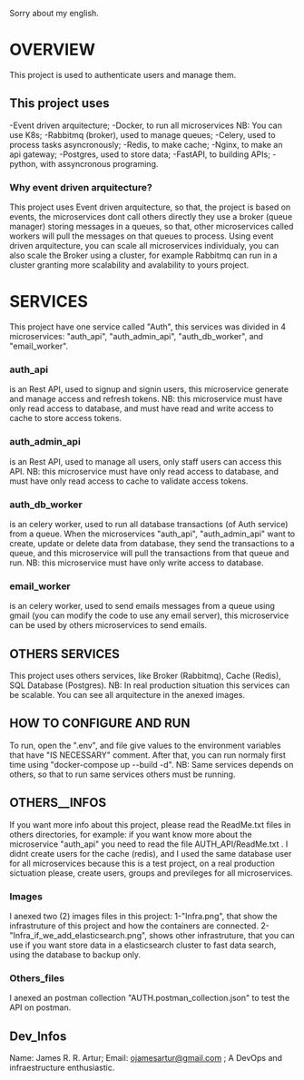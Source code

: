 Sorry about my english.

# OVERVIEW
This project is used to authenticate users and manage them.

## This project uses
-Event driven arquitecture;
-Docker, to run all microservices NB: You can use K8s;
-Rabbitmq (broker), used to manage queues;
-Celery, used to process tasks asyncronously;
-Redis, to make cache;
-Nginx, to make an api gateway;
-Postgres, used to store data;
-FastAPI, to building APIs;
-python, with assyncronous programing.


### Why event driven arquitecture?
This project uses Event driven arquitecture, so that, the project is based on
events, the microservices dont call others directly they use a broker (queue manager)
storing messages in a queues, so that, other microservices called workers will
pull the messages on that queues to process.
Using event driven arquitecture, you can scale all microservices individualy, you can also
scale the Broker using a cluster, for example Rabbitmq can run in a cluster granting more
scalability and avalability to yours project.

# SERVICES
This project have one service called "Auth", this services was divided in
4 microservices: "auth_api", "auth_admin_api", "auth_db_worker", and "email_worker".

### auth_api 
is an Rest API, used to signup and signin users, this  microservice generate 
and manage access and refresh tokens. NB: this microservice must have only read access to database,
and must have read and write access to cache to store access tokens.

### auth_admin_api 
is an Rest API, used to manage all users, only staff users can access
this API. NB: this microservice must have only read access to database, and must have only read
access to cache to validate access tokens.

### auth_db_worker 
is an celery worker, used to run all database transactions (of Auth service) from a queue.
When the microservices "auth_api", "auth_admin_api" want to create, update or delete data from database,
they send the transactions to a queue, and this microservice will pull the transactions from that queue and run.
NB: this microservice must have only write access to database.

### email_worker 
is an celery worker, used to send emails messages from a queue using gmail 
(you can modify the code to use any email server), this microservice can be used by others microservices
to send emails.


## OTHERS SERVICES
This project uses others services, like Broker (Rabbitmq), Cache (Redis), SQL Database (Postgres).
NB: In real production situation this services can be scalable. You can see all arquitecture in the
anexed images.



## HOW TO CONFIGURE AND RUN
To run, open the ".env", and file give values ​​to the environment variables that have "IS NECESSARY" comment.
After that, you can run normaly first time using "docker-compose up --build -d". NB: Same services depends on others, so that
to run same services others must be running.




## OTHERS__INFOS
If you want more info about this project, please read the ReadMe.txt files in others directories, for example: if you want
know more about the microservice "auth_api" you need to read the file AUTH_API/ReadMe.txt . I didnt create users for the cache (redis), and
I used the same database user for all microservices because this is a test project, on a real production sictuation please, create users, groups
and previleges for all microservices. 

### Images
I anexed two (2) images files in this project: 
1-"Infra.png", that show the infrastruture of this project and how the containers are connected.
2-"Infra_if_we_add_elasticsearch.png", shows other infrastruture, that you can use if you want store data in a elasticsearch
cluster to fast data search, using the database to backup only.

### Others_files
I anexed an postman collection "AUTH.postman_collection.json" to test the API on postman.

## Dev_Infos
Name: James R. R. Artur;
Email: ojamesartur@gmail.com ;
A DevOps and infraestructure enthusiastic.







